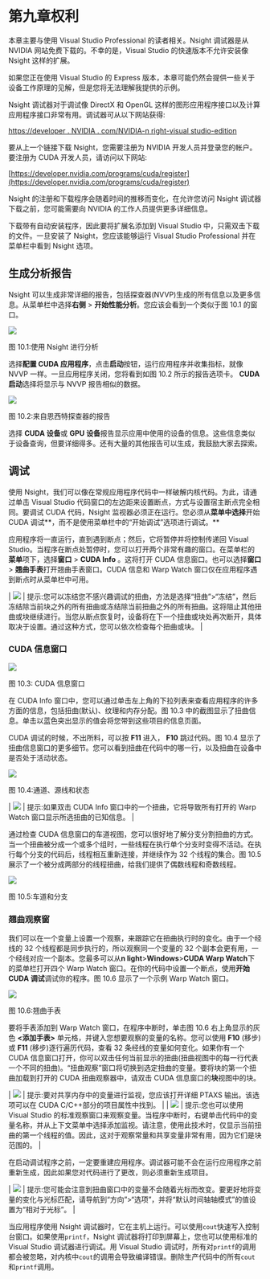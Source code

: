 # 第九章权利

本章主要与使用 Visual Studio Professional 的读者相关。Nsight 调试器是从 NVIDIA 网站免费下载的。不幸的是，Visual Studio 的快速版本不允许安装像 Nsight 这样的扩展。

如果您正在使用 Visual Studio 的 Express 版本，本章可能仍然会提供一些关于设备工作原理的见解，但是您将无法理解我提供的示例。

Nsight 调试器对于调试像 DirectX 和 OpenGL 这样的图形应用程序接口以及计算应用程序接口非常有用。调试器可从以下网站获得:

[https://developer . NVIDIA . com/NVIDIA-n right-visual studio-edition](https://developer.nvidia.com/nvidia-nsight-visual-studio-edition)

要从上一个链接下载 Nsight，您需要注册为 NVIDIA 开发人员并登录您的帐户。要注册为 CUDA 开发人员，请访问以下网站:

[https://developer.nvidia.com/programs/cuda/register](https://developer.nvidia.com/programs/cuda/register)

Nsight 的注册和下载程序会随着时间的推移而变化，在允许您访问 Nsight 调试器下载之前，您可能需要向 NVIDIA 的工作人员提供更多详细信息。

下载带有自动安装程序，因此要将扩展名添加到 Visual Studio 中，只需双击下载的文件。一旦安装了 Nsight，您应该能够运行 Visual Studio Professional 并在菜单栏中看到 Nsight 选项。

## 生成分析报告

Nsight 可以生成非常详细的报告，包括探查器(NVVP)生成的所有信息以及更多信息。从菜单栏中选择**右侧** > **开始性能分析**。您应该会看到一个类似于图 10.1 的窗口。

![](img/image062.jpg)

图 10.1:使用 Nsight 进行分析

选择**配置 CUDA 应用程序**，点击**启动**按钮，运行应用程序并收集指标，就像 NVVP 一样。一旦应用程序关闭，您将看到如图 10.2 所示的报告选项卡。 **CUDA 启动**选择将显示与 NVVP 报告相似的数据。

![](img/image063.jpg)

图 10.2:来自恩西特探查器的报告

选择 **CUDA 设备**或 **GPU 设备**报告显示应用中使用的设备的信息。这些信息类似于设备查询，但要详细得多。还有大量的其他报告可以生成，我鼓励大家去探索。

## 调试

使用 Nsight，我们可以像在常规应用程序代码中一样破解内核代码。为此，请通过单击 Visual Studio 代码窗口的左边距来设置断点，方式与设置宿主断点完全相同。要调试 CUDA 代码，Nsight 监视器必须正在运行。您必须从**菜单中选择**开始 CUDA 调试**，而不是使用菜单栏中的“开始调试”选项进行调试。**

应用程序将一直运行，直到遇到断点；然后，它将暂停并将控制传递回 Visual Studio。当程序在断点处暂停时，您可以打开两个非常有趣的窗口。在菜单栏的**菜单**项下，选择**窗口** > **CUDA Info** 。这将打开 CUDA 信息窗口。也可以选择**窗口** > **翘曲手表**打开翘曲手表窗口。CUDA 信息和 Warp Watch 窗口仅在应用程序遇到断点时从菜单栏中可用。

| ![](img/tip.png) | 提示:您可以冻结您不感兴趣调试的扭曲，方法是选择“扭曲”>“冻结”，然后冻结除当前块之外的所有扭曲或冻结除当前扭曲之外的所有扭曲。这将阻止其他扭曲或块继续进行。当您从断点恢复时，设备将在下一个扭曲或块处再次断开，具体取决于设置。通过这种方式，您可以依次检查每个扭曲或块。 |

### CUDA 信息窗口

![](img/image065.jpg)

图 10.3: CUDA 信息窗口

在 CUDA Info 窗口中，您可以通过单击左上角的下拉列表来查看应用程序的许多方面的信息，包括扭曲(默认)、纹理和内存分配。图 10.3 中的截图显示了扭曲信息。单击以蓝色突出显示的值会将您带到这些项目的信息页面。

CUDA 调试的时候，不出所料，可以按 **F11** 进入， **F10** 跳过代码。图 10.4 显示了扭曲信息窗口的更多细节。您可以看到扭曲在代码中的哪一行，以及扭曲在设备中是否处于活动状态。

![](img/image066.jpg)

图 10.4:通道、源线和状态

| ![](img/tip.png) | 提示:如果双击 CUDA Info 窗口中的一个扭曲，它将导致所有打开的 Warp Watch 窗口显示所选扭曲的已知信息。 |

通过检查 CUDA 信息窗口的车道视图，您可以很好地了解分支分割扭曲的方式。当一个扭曲被分成一个或多个组时，一些线程在执行单个分支时变得不活动。在执行每个分支的代码后，线程相互重新连接，并继续作为 32 个线程的集合。图 10.5 展示了一个被分成两部分的线程扭曲，给我们提供了偶数线程和奇数线程。

![](img/image067.jpg)

图 10.5:车道和分支

### 翘曲观察窗

我们可以在一个变量上设置一个观察，来跟踪它在扭曲执行时的变化。由于一个经线的 32 个线程都是同步执行的，所以观察同一个变量的 32 个副本会更有用，一个经线对应一个副本。您最多可以从**n light**>**Windows**>**CUDA Warp Watch**下的菜单栏打开四个 Warp Watch 窗口。在你的代码中设置一个断点，使用**开始 CUDA 调试**调试你的程序。图 10.6 显示了一个示例 Warp Watch 窗口。

![](img/image068.jpg)

图 10.6:翘曲手表

要将手表添加到 Warp Watch 窗口，在程序中断时，单击图 10.6 右上角显示的灰色 **<添加手表>** 单元格，并键入您想要观察的变量的名称。您可以使用 **F10** (移步)或 **F11** (移步)逐行遍历代码，查看 32 条经线的变量如何变化。如果你有一个 CUDA 信息窗口打开，你可以双击任何当前显示的扭曲(扭曲视图中的每一行代表一个不同的扭曲)。“扭曲观察”窗口将切换到选定扭曲的变量。要将块的第一个扭曲加载到打开的 CUDA 扭曲观察器中，请双击 CUDA 信息窗口的**块**视图中的块。

| ![](img/tip.png) | 提示:要对共享内存中的变量进行监视，您应该打开详细 PTAXS 输出。该选项可以在 CUDA C/C++部分的项目属性中找到。 |
| ![](img/image064.png) | 提示:您也可以使用 Visual Studio 的标准观察窗口来观察变量。当程序中断时，右键单击代码中的变量名称，并从上下文菜单中选择添加监视。请注意，使用此技术时，仅显示当前扭曲的第一个线程的值。因此，这对于观察常量和共享变量非常有用，因为它们是块范围的。 |

在启动调试程序之前，一定要重建应用程序。调试器可能不会在运行应用程序之前重新生成，因此如果您对代码进行了更改，则必须重新生成项目。

| ![](img/tip.png) | 提示:您可能会注意到扭曲窗口中的变量不会随着光标而改变。要更好地将变量的变化与光标匹配，请导航到“方向”>“选项”，并将“默认时间轴轴模式”的值设置为“相对于光标”。 |

当应用程序使用 Nsight 调试器时，它在主机上运行。可以使用`cout`快速写入控制台窗口。如果使用`printf`，Nsight 调试器将打印到屏幕上，您也可以使用标准的 Visual Studio 调试器进行调试。用 Visual Studio 调试时，所有对`printf`的调用都会被忽略，对内核中`cout`的调用会导致编译错误。删除生产代码中的所有`cout`和`printf`调用。